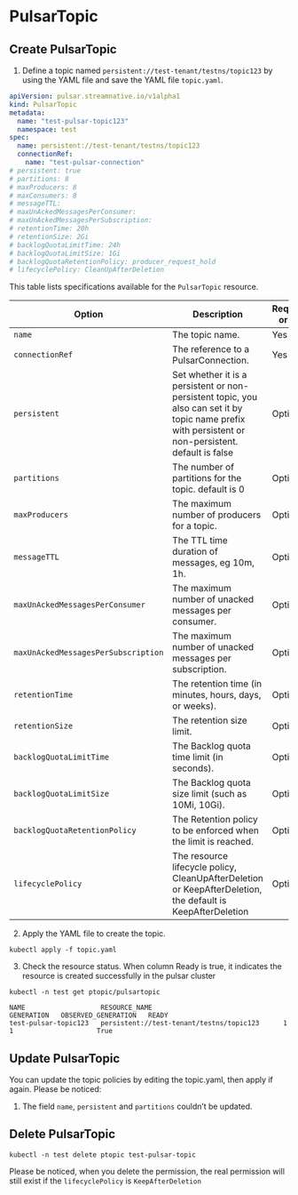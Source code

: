 # PulsarTopic

## Create PulsarTopic

1. Define a topic named `persistent://test-tenant/testns/topic123` by using the YAML file and save the YAML file `topic.yaml`.
```yaml
apiVersion: pulsar.streamnative.io/v1alpha1
kind: PulsarTopic
metadata:
  name: "test-pulsar-topic123"
  namespace: test
spec:
  name: persistent://test-tenant/testns/topic123
  connectionRef:
    name: "test-pulsar-connection"
# persistent: true
# partitions: 8
# maxProducers: 8
# maxConsumers: 8
# messageTTL:
# maxUnAckedMessagesPerConsumer:
# maxUnAckedMessagesPerSubscription:
# retentionTime: 20h
# retentionSize: 2Gi
# backlogQuotaLimitTime: 24h
# backlogQuotaLimitSize: 1Gi
# backlogQuotaRetentionPolicy: producer_request_hold
# lifecyclePolicy: CleanUpAfterDeletion
```

This table lists specifications available for the `PulsarTopic` resource.

| Option | Description | Required or not |
| ---| --- |--- |
| `name` | The topic name. | Yes |
| `connectionRef` | The reference to a PulsarConnection. | Yes |
| `persistent` | Set whether it is a persistent or non-persistent topic, you also can set it by topic name prefix with persistent or non-persistent. default is false| Optional |
| `partitions` | The number of partitions for the topic. default is 0 | Optional |
| `maxProducers` | The maximum number of  producers for a topic. | Optional |
| `messageTTL` | The TTL time duration of messages, eg 10m, 1h.| Optional |
| `maxUnAckedMessagesPerConsumer` | The maximum number of unacked messages per consumer. | Optional |
| `maxUnAckedMessagesPerSubscription` | The maximum number of unacked messages per subscription. | Optional |
| `retentionTime` | The retention time (in minutes, hours, days, or weeks). | Optional |
| `retentionSize` | The retention size limit. | Optional |
|  `backlogQuotaLimitTime` | The Backlog quota time limit (in seconds). | Optional |
| `backlogQuotaLimitSize` | The Backlog quota size limit (such as 10Mi, 10Gi). | Optional |
| `backlogQuotaRetentionPolicy` | The Retention policy to be enforced when the limit is reached. | Optional |
| `lifecyclePolicy` | The resource lifecycle policy, CleanUpAfterDeletion or KeepAfterDeletion, the default is KeepAfterDeletion | Optional |

2. Apply the YAML file to create the topic.

```shell
kubectl apply -f topic.yaml
```

3. Check the resource status. When column Ready is true, it indicates the resource is created successfully in the pulsar cluster

```shell
kubectl -n test get ptopic/pulsartopic
```

```shell
NAME                   RESOURCE_NAME                              GENERATION   OBSERVED_GENERATION   READY
test-pulsar-topic123   persistent://test-tenant/testns/topic123      1                         1                     True
```

## Update PulsarTopic
You can update the topic policies by editing the topic.yaml, then apply if again. Please be noticed:
1. The field `name`, `persistent` and `partitions` couldn’t be updated.


## Delete PulsarTopic

```shell
kubectl -n test delete ptopic test-pulsar-topic
```

Please be noticed, when you delete the permission, the real permission will still exist if the `lifecyclePolicy` is `KeepAfterDeletion`


